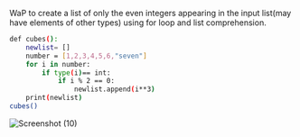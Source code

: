 WaP to create a list of only the even integers appearing in the input list(may have elements of other types) using for loop and list comprehension.
```bash
def cubes(): 
    newlist= []
    number = [1,2,3,4,5,6,"seven"]
    for i in number:
        if type(i)== int:
            if i % 2 == 0:
                newlist.append(i**3)
    print(newlist)
cubes()
```
![Screenshot (10)](https://github.com/user-attachments/assets/b1ec9a0d-2aea-434c-ba16-6cbecdc96b99)

